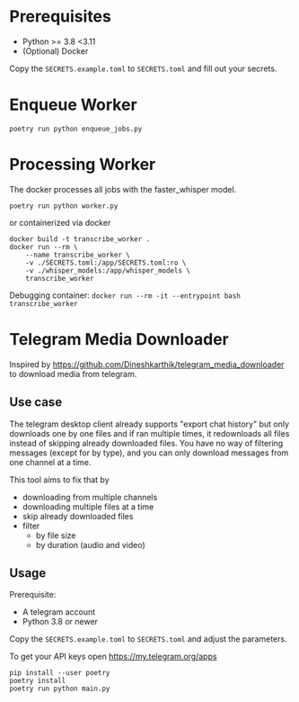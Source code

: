 # Prerequisites
- Python >= 3.8 <3.11
- (Optional) Docker

Copy the `SECRETS.example.toml` to `SECRETS.toml` and fill out your secrets.

# Enqueue Worker
`poetry run python enqueue_jobs.py`

# Processing Worker
The docker processes all jobs with the faster_whisper model.

`poetry run python worker.py`

or containerized via docker

```
docker build -t transcribe_worker .
docker run --rm \
    --name transcribe_worker \
    -v ./SECRETS.toml:/app/SECRETS.toml:ro \
    -v ./whisper_models:/app/whisper_models \
    transcribe_worker
```
Debugging container:
`docker run --rm -it --entrypoint bash transcribe_worker`

# Telegram Media Downloader
Inspired by https://github.com/Dineshkarthik/telegram_media_downloader to download media from telegram.

## Use case
The telegram desktop client already supports "export chat history" but only downloads one by one files and if ran multiple times, it redownloads all files instead of skipping already downloaded files. You have no way of filtering messages (except for by type), and you can only download messages from one channel at a time.

This tool aims to fix that by
- downloading from multiple channels
- downloading multiple files at a time
- skip already downloaded files
- filter
    - by file size
    - by duration (audio and video)

## Usage
Prerequisite:
- A telegram account
- Python 3.8 or newer

Copy the `SECRETS.example.toml` to `SECRETS.toml` and adjust the parameters.

To get your API keys open https://my.telegram.org/apps
```
pip install --user poetry
poetry install
poetry run python main.py
```
